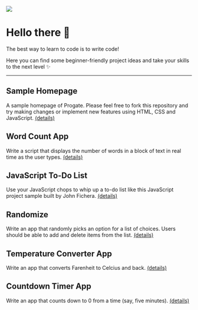 ![](https://d2aj9sy12tbpym.cloudfront.net/assets/plans/business/wanko_studying-8c760d630df7c762e914bbd3258be00647bbf6e16024faf8825e01dba591b091.svg)

# Hello there 👋

The best way to learn to code is to write code! 

Here you can find some beginner-friendly project ideas and take your skills to the next level ✨

---------

## Sample Homepage
A sample homepage of Progate. Please feel free to fork this repository and try making changes or implement new features using HTML, CSS and JavaScript. [(details)](https://github.com/Progate-Community/homepage-sample)

## Word Count App
Write a script that displays the number of words in a block of text in real time as the user types. [(details)](https://gist.github.com/cferdinandi/2d47e9e83f33f526eab50b5474a9787c)

## JavaScript To-Do List
Use your JavaScript chops to whip up a to-do list like this JavaScript project sample built by John Fichera. [(details)](https://codepen.io/JohnPaulFich/pen/MXmzzM)

## Randomize
Write an app that randomly picks an option for a list of choices. Users should be able to add and delete items from the list. [(details)](https://gist.github.com/cferdinandi/6bba5ba21564e090d158178caf8a2104)

## Temperature Converter App
Write an app that converts Farenheit to Celcius and back. [(details)](https://gist.github.com/cferdinandi/11e34298213062660c2f3a2568660213)

## Countdown Timer App
Write an app that counts down to 0 from a time (say, five minutes).  [(details)](https://gist.github.com/cferdinandi/795c87138f65911aefa44eb1e21bd8bf)
